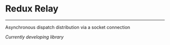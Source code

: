 # Redux Relay
----
Asynchronous dispatch distribution via a socket connection

*Currently developing library*
